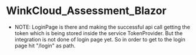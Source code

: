 # WinkCloud_Assessment_Blazor

- NOTE: LoginPage is there and making the successful api call getting the token which is being stored inside the service TokenProvider. But the integration is not done of login page yet. So in order to get to the login page hit "/login" as path.
